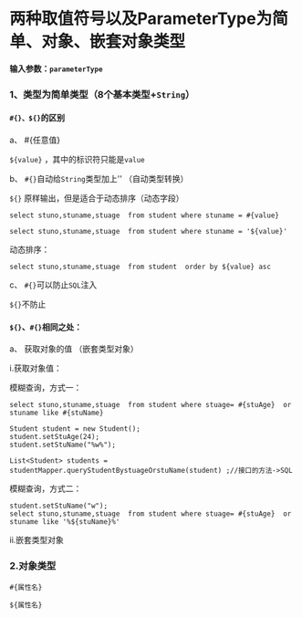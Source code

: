# 两种取值符号以及ParameterType为简单、对象、嵌套对象类型

**输入参数：`parameterType`**
### 1、类型为简单类型（8个基本类型+`String`）
#### `#{}、${}`的区别
a、
#{任意值}

`${value}` ，其中的标识符只能是`value`

b、
`#{}`自动给`String`类型加上''  （自动类型转换）

`${}` 原样输出，但是适合于动态排序（动态字段）


```
select stuno,stuname,stuage  from student where stuname = #{value}

select stuno,stuname,stuage  from student where stuname = '${value}'
```

动态排序：

```
select stuno,stuname,stuage  from student  order by ${value} asc
```

c、
`#{}`可以防止`SQL`注入

`${}`不防止


#### `${}`、`#{}`相同之处：

a、
获取对象的值 （嵌套类型对象）

i.获取对象值：

模糊查询，方式一：

```
select stuno,stuname,stuage  from student where stuage= #{stuAge}  or stuname like #{stuName} 
			
Student student = new Student();
student.setStuAge(24);
student.setStuName("%w%");

List<Student> students = studentMapper.queryStudentBystuageOrstuName(student) ;//接口的方法->SQL
```

模糊查询，方式二：

```
student.setStuName("w");
select stuno,stuname,stuage  from student where stuage= #{stuAge}  or stuname like '%${stuName}%'
```

ii.嵌套类型对象


### 2.对象类型

`#{属性名}`

`${属性名}`
